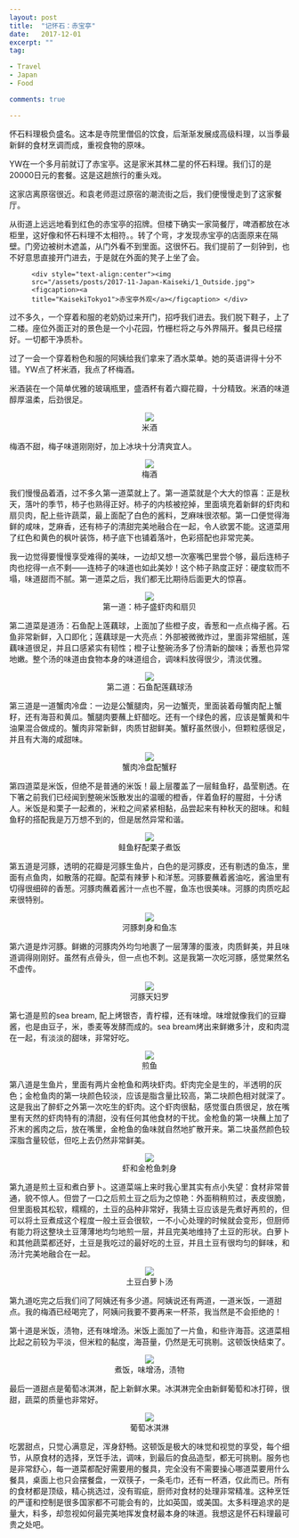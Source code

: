 ```yaml
---
layout: post
title:  "记怀石：赤宝亭"
date:   2017-12-01
excerpt: ""
tag:

- Travel
- Japan
- Food

comments: true

---
```




怀石料理极负盛名。这本是寺院里僧侣的饮食，后渐渐发展成高级料理，以当季最新鲜的食材烹调而成，重视食物的原味。

YW在一个多月前就订了赤宝亭。这是家米其林二星的怀石料理。我们订的是20000日元的套餐。这是这趟旅行的重头戏。

这家店离原宿很近。和袁老师逛过原宿的潮流街之后，我们便慢慢走到了这家餐厅。

从街道上远远地看到红色的赤宝亭的招牌。但楼下确实一家简餐厅，啤酒都放在冰柜里，这好像和怀石料理不太相符。。转了个弯，才发现赤宝亭的店面原来在隔壁。门旁边被树木遮盖，从门外看不到里面。这很怀石。我们提前了一刻钟到，也不好意思直接开门进去，于是就在外面的凳子上坐了会。

<figure>

	<div style="text-align:center"><img src="/assets/posts/2017-11-Japan-Kaiseki/1_Outside.jpg">
	<figcaption><a 
	title="KaisekiTokyo1">赤宝亭外观</a></figcaption> </div>
</figure>


过不多久，一个穿着和服的老奶奶过来开门，招呼我们进去。我们脱下鞋子，上了二楼。座位外面正对的景色是一个小花园，竹栅栏将之与外界隔开。餐具已经摆好。一切都干净质朴。

过了一会一个穿着粉色和服的阿姨给我们拿来了酒水菜单。她的英语讲得十分不错。YW点了杯米酒，我点了杯梅酒。

米酒装在一个简单优雅的玻璃瓶里，盛酒杯有着六瓣花瓣，十分精致。米酒的味道醇厚温柔，后劲很足。

<figure>


<div style="text-align:center"><img src="/assets/posts/2017-11-Japan-Kaiseki/2_RiceWine.jpg">
<figcaption><a 
title="KaisekiTokyo_RiceWine">米酒</a></figcaption> </div>


</figure> 

梅酒不甜，梅子味道刚刚好，加上冰块十分清爽宜人。

<figure>


<div style="text-align:center"><img src="/assets/posts/2017-11-Japan-Kaiseki/3_PruneWine.jpg">
<figcaption><a 
title="KaisekiTokyo_PruneWine">梅酒</a></figcaption> </div>


</figure>

我们慢慢品着酒，过不多久第一道菜就上了。第一道菜就是个大大的惊喜：正是秋天，落叶的季节，柿子也熟得正好。柿子的内核被挖掉，里面填充着新鲜的虾肉和扇贝肉，配上些许蔬菜，最上面配了白色的酱料，芝麻味很浓郁。第一口便觉得海鲜的咸味，芝麻香，还有柿子的清甜完美地融合在一起，令人欲罢不能。这道菜用了红色和黄色的枫叶装饰，柿子底下也铺着落叶，色彩搭配也非常完美。

我一边觉得要慢慢享受难得的美味，一边却又想一次塞嘴巴里尝个够，最后连柿子肉也挖得一点不剩——连柿子的味道也如此美妙！这个柿子熟度正好：硬度软而不塌，味道甜而不腻。第一道菜之后，我们都无比期待后面更大的惊喜。

<figure>


<div style="text-align:center"><img src="/assets/posts/2017-11-Japan-Kaiseki/dish_1.jpg">
<figcaption><a 
title="KaisekiTokyo_dish_1">第一道：柿子盛虾肉和扇贝</a></figcaption> </div>


</figure>

第二道菜是道汤：石鱼配上莲藕球，上面加了些橙子皮，香葱和一点点梅子酱。石鱼非常新鲜，入口即化；莲藕球是一大亮点：外部被微微炸过，里面非常细腻，莲藕味道很足，并且口感紧实有韧性；橙子让整碗汤多了份清新的酸味；香葱也异常地嫩。整个汤的味道由食物本身的味道组合，调味料放得很少，清淡优雅。

<figure>


<div style="text-align:center"><img src="/assets/posts/2017-11-Japan-Kaiseki/dish_2.jpg">
<figcaption><a 
title="KaisekiTokyo_dish_2">第二道：石鱼配莲藕球汤</a></figcaption> </div>


</figure>

第三道是一道蟹肉冷盘：一边是公蟹腿肉，另一边蟹壳，里面装着母蟹肉配上蟹籽，还有海苔和黄瓜。蟹腿肉要蘸上虾醋吃。还有一个绿色的酱，应该是蟹黄和牛油果混合做成的。蟹肉非常新鲜，肉质甘甜鲜美。蟹籽虽然很小，但颗粒感很足，并且有大海的咸甜味。

<figure>


<div style="text-align:center"><img src="/assets/posts/2017-11-Japan-Kaiseki/dish_3.jpg">
<figcaption><a 
title="KaisekiTokyo_dish_3">蟹肉冷盘配蟹籽</a></figcaption> </div>


</figure>

第四道菜是米饭，但绝不是普通的米饭！最上层覆盖了一层鲑鱼籽，晶莹剔透。在下箸之前我们已经闻到整碗米饭散发出的温暖的橙香，伴着鱼籽的腥甜，十分诱人。米饭是和栗子一起煮的，米粒之间紧紧相黏，品尝起来有种秋天的甜味。和鲑鱼籽的搭配我是万万想不到的，但是居然异常和谐。

<figure>


<div style="text-align:center"><img src="/assets/posts/2017-11-Japan-Kaiseki/dish_4.jpg">
<figcaption><a 
title="KaisekiTokyo_dish_4">鲑鱼籽配栗子煮饭</a></figcaption> </div>


</figure>

第五道是河豚，透明的花瓣是河豚生鱼片，白色的是河豚皮，还有剔透的鱼冻，里面有点鱼肉，如散落的花瓣。配菜有辣萝卜和洋葱。河豚要蘸着酱油吃，酱油里有切得很细碎的香葱。河豚肉蘸着酱汁一点也不腥，鱼冻也很美味。河豚的肉质吃起来很特别。

<figure>


<div style="text-align:center"><img src="/assets/posts/2017-11-Japan-Kaiseki/dish_5.jpg">
<figcaption><a 
title="KaisekiTokyo_dish_5">河豚刺身和鱼冻</a></figcaption> </div>


</figure>

第六道是炸河豚。鲜嫩的河豚肉外均匀地裹了一层薄薄的蛋液，肉质鲜美，并且味道调得刚刚好。虽然有点骨头，但一点也不刺。这是我第一次吃河豚，感觉果然名不虚传。

<figure>


<div style="text-align:center"><img src="/assets/posts/2017-11-Japan-Kaiseki/dish_6.jpg">
<figcaption><a 
title="KaisekiTokyo_dish_6">河豚天妇罗</a></figcaption> </div>


</figure>

第七道是煎的sea bream, 配上烤银杏，青柠檬，还有味增。味增就像我们的豆瓣酱，也是由豆子，米，黍麦等发酵而成的。sea bream烤出来鲜嫩多汁，皮和肉混在一起，有淡淡的甜味，非常好吃。

<figure>


<div style="text-align:center"><img src="/assets/posts/2017-11-Japan-Kaiseki/dish_7.jpg">
<figcaption><a 
title="KaisekiTokyo_dish_7">煎鱼</a></figcaption> </div>


</figure>

第八道是生鱼片，里面有两片金枪鱼和两块虾肉。虾肉完全是生的，半透明的灰色；金枪鱼肉的第一块颜色较淡，应该是脂含量比较高，第二块颜色相对就深了。这是我出了醉虾之外第一次吃生的虾肉。这个虾肉很黏，感觉蛋白质很足，放在嘴里有天然的虾肉特有的清甜，没有任何其他食材的干扰。金枪鱼的第一块蘸上加了芥末的酱肉之后，放在嘴里，金枪鱼的鱼味就自然地扩散开来。第二块虽然颜色较深脂含量较低，但吃上去仍然非常鲜美。

<figure>


<div style="text-align:center"><img src="/assets/posts/2017-11-Japan-Kaiseki/dish_8.jpg">
<figcaption><a 
title="KaisekiTokyo_dish_8">虾和金枪鱼刺身</a></figcaption> </div>


</figure>

第九道是煎土豆和煮白萝卜。这道菜端上来时我心里其实有点小失望：食材非常普通，貌不惊人。但尝了一口之后煎土豆之后为之惊艳：外面稍稍煎过，表皮很脆，但里面极其松软，糯糯的，土豆的品种非常好，我猜土豆应该是先煮好再煎的，但可以将土豆煮成这个程度一般土豆会很软，一不小心处理的时候就会变形，但厨师有能力将这整块土豆薄薄地均匀地煎一层，并且完美地维持了土豆的形状。白萝卜和其他蔬菜都还好，土豆是我吃过的最好吃的土豆，并且土豆有很均匀的鲜味，和汤汁完美地融合在一起。

<figure>


<div style="text-align:center"><img src="/assets/posts/2017-11-Japan-Kaiseki/dish_9.jpg">
<figcaption><a 
title="KaisekiTokyo_dish_9">土豆白萝卜汤</a></figcaption> </div>


</figure>

第九道吃完之后我们问了阿姨还有多少道。阿姨说还有两道，一道米饭，一道甜点。我的梅酒已经喝完了，阿姨问我要不要再来一杯茶，我当然是不会拒绝的！

第十道是米饭，渍物，还有味增汤。米饭上面加了一片鱼，和些许海苔。这道菜相比起之前较为平淡，但米粒的黏度，海苔量，仍然是无可挑剔。这顿饭快结束了。

<figure>


<div style="text-align:center"><img src="/assets/posts/2017-11-Japan-Kaiseki/dish_10.jpg">
<figcaption><a 
title="KaisekiTokyo_dish_10">煮饭，味增汤，渍物</a></figcaption> </div>


</figure>

最后一道甜点是葡萄冰淇淋，配上新鲜水果。冰淇淋完全由新鲜葡萄和冰打碎，很甜，蔬菜的质量也非常好。

<figure>


<div style="text-align:center"><img src="/assets/posts/2017-11-Japan-Kaiseki/dish_11.jpg">
<figcaption><a 
title="KaisekiTokyo_dish_11">葡萄冰淇淋</a></figcaption> </div>


</figure>

吃罢甜点，只觉心满意足，浑身舒畅。这顿饭是极大的味觉和视觉的享受，每个细节，从原食材的选择，烹饪手法，调味，到最后的食品造型，都无可挑剔。服务也是非常舒心，每一道菜都配好需要用的餐具，完全没有不需要操心哪道菜要用什么餐具，桌面上也只会摆餐盘，一双筷子，一条毛巾，还有一杯酒，仅此而已。所有的食材都是顶级，精心挑选过，没有瑕疵，厨师对食材的处理非常精准。这种烹饪的严谨和控制是很多国家都不可能会有的，比如英国，或美国。太多料理追求的是量大，料多，却忽视如何最完美地挥发食材最本身的味道。我想这是怀石料理最可贵之处吧。
